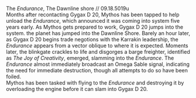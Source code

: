 The *Endurance*, The Dawnline shore // 09.18.5019u  
Months after recontacting Gygax D 20, Mythos has been tapped to help unload the *Endurance*, which announced it was coming into system five years early. As Mythos gets prepared to work, Gygax D 20 jumps into the system. the planet has jumped into the Dawnline Shore. Barely an hour later, as Gygax D 20 begins trade negotions with the Karrakin leadership, the *Endurance* appears from a vector oblique to where it is expected. Moments later, the blinkgate crackles to life and disgorges a barge freighter, identified as *The Joy of Creativity*, emerged, slamming into the *Endurance*. The *Endurance* almost immediately broadcast an Omega Sable signal, indicating the need for immediate destruction, though all attempts to do so have been foiled.  
Mythos has been tasked with flying to the *Endurance* and destroying it by overloading the engine before it can slam into Gygax D 20.